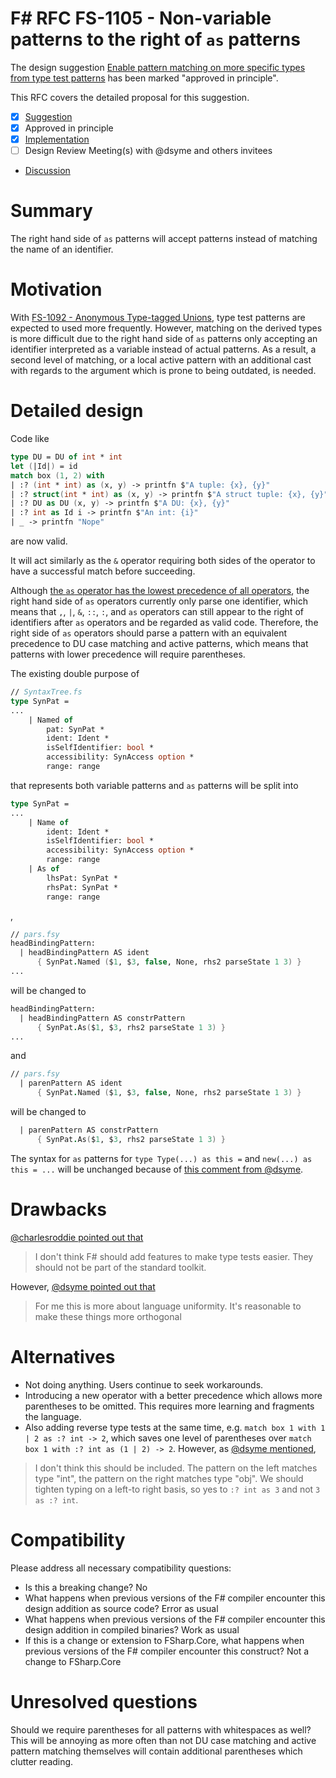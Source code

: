 # F# RFC FS-1105 - Non-variable patterns to the right of `as` patterns

The design suggestion [Enable pattern matching on more specific types from type test patterns](https://github.com/fsharp/fslang-suggestions/issues/1025) has been marked "approved in principle".

This RFC covers the detailed proposal for this suggestion.

- [x] [Suggestion](https://github.com/fsharp/fslang-suggestions/issues/1025)
- [x] Approved in principle
- [x] [Implementation](https://github.com/dotnet/fsharp/pull/11674)
- [ ] Design Review Meeting(s) with @dsyme and others invitees
- [Discussion](https://github.com/fsharp/fslang-design/discussions/FILL-ME-IN)

# Summary

The right hand side of `as` patterns will accept patterns instead of matching the name of an identifier.

# Motivation

With [FS-1092 - Anonymous Type-tagged Unions](https://github.com/fsharp/fslang-design/discussions/519), type test patterns are expected to used more frequently. However, matching on the derived types is more difficult due to the right hand side of `as` patterns only accepting an identifier interpreted as a variable instead of actual patterns. As a result, a second level of matching, or a local active pattern with an additional cast with regards to the argument which is prone to being outdated, is needed.

# Detailed design

Code like
```fs
type DU = DU of int * int
let (|Id|) = id
match box (1, 2) with
| :? (int * int) as (x, y) -> printfn $"A tuple: {x}, {y}"
| :? struct(int * int) as (x, y) -> printfn $"A struct tuple: {x}, {y}"
| :? DU as DU (x, y) -> printfn $"A DU: {x}, {y}"
| :? int as Id i -> printfn $"An int: {i}"
| _ -> printfn "Nope"
```
are now valid.

It will act similarly as the `&` operator requiring both sides of the operator to have a successful match before succeeding.

Although [the `as` operator has the lowest precedence of all operators](https://docs.microsoft.com/en-us/dotnet/fsharp/language-reference/symbol-and-operator-reference/#operator-precedence), the right hand side of `as` operators currently only parse one identifier, which means that `,`, `|`, `&`, `::`, `:`, and `as` operators can still appear to the right of identifiers after `as` operators and be regarded as valid code. Therefore, the right side of `as` operators should parse a pattern with an equivalent precedence to DU case matching and active patterns, which means that patterns with lower precedence will require parentheses.

The existing double purpose of
```fs
// SyntaxTree.fs
type SynPat =
...
    | Named of
        pat: SynPat *
        ident: Ident *
        isSelfIdentifier: bool *
        accessibility: SynAccess option *
        range: range
```
that represents both variable patterns and `as` patterns will be split into
```fs
type SynPat =
...
    | Name of
        ident: Ident *
        isSelfIdentifier: bool *
        accessibility: SynAccess option *
        range: range
    | As of
        lhsPat: SynPat *
        rhsPat: SynPat *
        range: range
```
, 
```fs
// pars.fsy
headBindingPattern:
  | headBindingPattern AS ident 
      { SynPat.Named ($1, $3, false, None, rhs2 parseState 1 3) }
...
```
will be changed to
```fs
headBindingPattern:
  | headBindingPattern AS constrPattern 
      { SynPat.As($1, $3, rhs2 parseState 1 3) }
...
```
and
```fs
// pars.fsy
  | parenPattern AS ident 
      { SynPat.Named ($1, $3, false, None, rhs2 parseState 1 3) }
```
will be changed to
```fs
  | parenPattern AS constrPattern 
      { SynPat.As($1, $3, rhs2 parseState 1 3) }
```

The syntax for `as` patterns for `type Type(...) as this =` and `new(...) as this = ...` will be unchanged because of [this comment from @dsyme](https://github.com/fsharp/fslang-suggestions/issues/1015#issuecomment-852089676).

# Drawbacks

[@charlesroddie pointed out that](https://github.com/fsharp/fslang-suggestions/issues/1025#issuecomment-856287392)
> I don't think F# should add features to make type tests easier. They should not be part of the standard toolkit.

However, [@dsyme pointed out that](https://github.com/fsharp/fslang-suggestions/issues/1025#issuecomment-857005525)
> For me this is more about language uniformity. It's reasonable to make these things more orthogonal

# Alternatives

- Not doing anything. Users continue to seek workarounds.
- Introducing a new operator with a better precedence which allows more parentheses to be omitted. This requires more learning and fragments the language.
- Also adding reverse type tests at the same time, e.g. `match box 1 with 1 | 2 as :? int -> 2`, which saves one level of parentheses over `match box 1 with :? int as (1 | 2) -> 2`. However, as [@dsyme mentioned](https://github.com/fsharp/fslang-design/pull/595#issuecomment-860591709),
> I don't think this should be included. The pattern on the left matches type "int", the pattern on the right matches type "obj". We should tighten typing on a left-to right basis, so yes to `:? int as 3` and not `3 as :? int`.

# Compatibility

Please address all necessary compatibility questions:

* Is this a breaking change? No
* What happens when previous versions of the F# compiler encounter this design addition as source code? Error as usual
* What happens when previous versions of the F# compiler encounter this design addition in compiled binaries? Work as usual
* If this is a change or extension to FSharp.Core, what happens when previous versions of the F# compiler encounter this construct? Not a change to FSharp.Core


# Unresolved questions

Should we require parentheses for all patterns with whitespaces as well? This will be annoying as more often than not DU case matching and active pattern matching themselves will contain additional parentheses which clutter reading.

